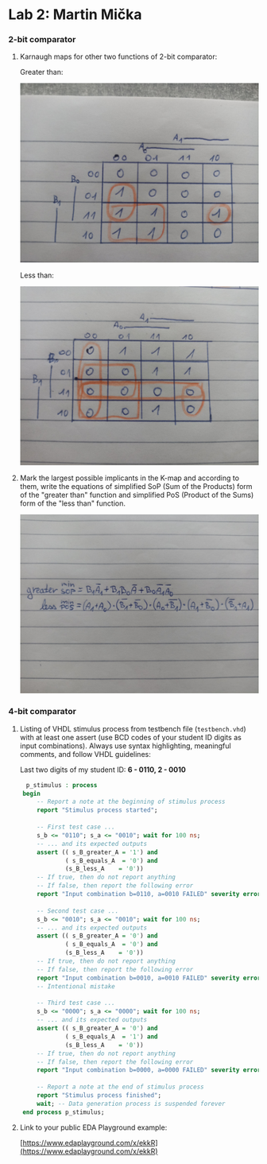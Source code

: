 # Lab 2: Martin Mička

### 2-bit comparator

1. Karnaugh maps for other two functions of 2-bit comparator:

   Greater than:

   ![K-maps](pictures/map1.jpg)

   Less than:

   ![K-maps](pictures/map2.jpg)

2. Mark the largest possible implicants in the K-map and according to them, write the equations of simplified SoP (Sum of the Products) form of the "greater than" function and simplified PoS (Product of the Sums) form of the "less than" function.

   ![Logic functions](pictures/equations.jpg)

### 4-bit comparator

1. Listing of VHDL stimulus process from testbench file (`testbench.vhd`) with at least one assert (use BCD codes of your student ID digits as input combinations). Always use syntax highlighting, meaningful comments, and follow VHDL guidelines:

   Last two digits of my student ID: **6 - 0110, 2 - 0010**

```vhdl
     p_stimulus : process
    begin
        -- Report a note at the beginning of stimulus process
        report "Stimulus process started";

        -- First test case ...
        s_b <= "0110"; s_a <= "0010"; wait for 100 ns;
        -- ... and its expected outputs
        assert (( s_B_greater_A = '1') and
                ( s_B_equals_A  = '0') and
                (s_B_less_A    = '0'))
        -- If true, then do not report anything
        -- If false, then report the following error
        report "Input combination b=0110, a=0010 FAILED" severity error;
        
        -- Second test case ...
        s_b <= "0010"; s_a <= "0010"; wait for 100 ns;
        -- ... and its expected outputs
        assert (( s_B_greater_A = '0') and
                ( s_B_equals_A  = '0') and
                (s_B_less_A    = '0'))
        -- If true, then do not report anything
        -- If false, then report the following error
        report "Input combination b=0010, a=0010 FAILED" severity error;
        -- Intentional mistake
                
        -- Third test case ...
        s_b <= "0000"; s_a <= "0000"; wait for 100 ns;
        -- ... and its expected outputs
        assert (( s_B_greater_A = '0') and
                ( s_B_equals_A  = '1') and
                (s_B_less_A    = '0'))
        -- If true, then do not report anything
        -- If false, then report the following error
        report "Input combination b=0000, a=0000 FAILED" severity error;

        -- Report a note at the end of stimulus process
        report "Stimulus process finished";
        wait; -- Data generation process is suspended forever
    end process p_stimulus;

```

2. Link to your public EDA Playground example:

   [https://www.edaplayground.com/x/ekkR](https://www.edaplayground.com/x/ekkR)
